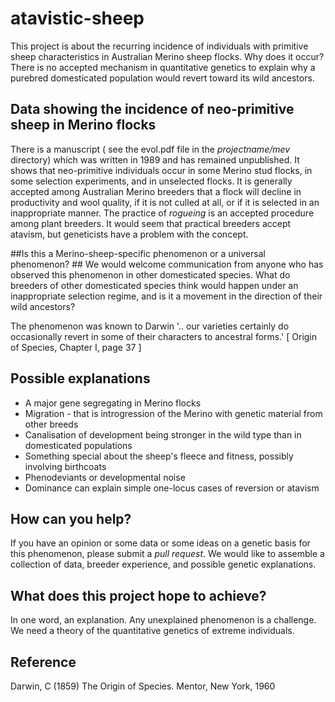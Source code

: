 # atavistic-sheep #
This project is about the recurring incidence of individuals with primitive sheep characteristics in Australian Merino sheep flocks. Why does it occur? There is no accepted mechanism in quantitative genetics to explain why a purebred domesticated population would revert toward its wild ancestors. 

## Data showing the incidence of neo-primitive sheep in Merino flocks ##
There is a manuscript ( see the evol.pdf file in the _projectname/mev_ directory) which was written in 1989 and has remained unpublished. It shows that neo-primitive individuals occur in some Merino stud flocks, in some selection experiments, and in unselected flocks. It is generally accepted among Australian Merino breeders that a flock will decline in productivity and wool quality, if it is not culled at all, or if it is selected in an inappropriate manner.
The practice of _rogueing_ is an accepted procedure among plant breeders.
It would seem that practical breeders accept atavism, but geneticists have a problem with the concept.

##Is this a Merino-sheep-specific phenomenon or a universal phenomenon? ##
We would welcome communication from anyone who has observed this phenomenon in other domesticated species.  What do breeders of other domesticated species think would happen under an inappropriate selection regime, and is it  a movement in the direction of their wild ancestors?

The phenomenon was known to Darwin
'.. our varieties certainly do occasionally revert in some of their characters to ancestral forms.'
[ Origin of Species, Chapter I, page 37 ]

## Possible explanations ##
* A major gene segregating in Merino flocks
* Migration - that is introgression of the Merino with genetic material from other breeds
* Canalisation of development being stronger in the wild type than in domesticated populations
* Something special about the sheep's fleece and fitness, possibly involving birthcoats
* Phenodeviants or developmental noise
* Dominance can explain simple one-locus cases of reversion or atavism
 

## How can you help? ##
If you have an opinion or some data or some ideas on a genetic basis for this phenomenon, please submit a _pull request_. We would like to assemble a collection of data, breeder experience, and possible genetic explanations.

## What does this project hope to achieve? ##
In one word, an explanation. Any unexplained phenomenon is a challenge. We need a theory of the quantitative genetics of extreme individuals.


## Reference ##
Darwin, C (1859) The Origin of Species. Mentor, New York, 1960
